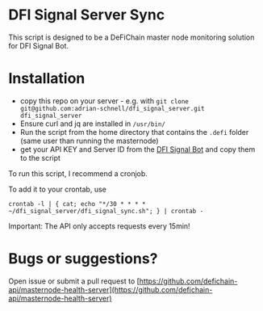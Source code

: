 # DFI Signal Server Sync
This script is designed to be a DeFiChain master node monitoring solution for DFI Signal Bot.

# Installation

- copy this repo on your server - e.g. with `git clone git@github.com:adrian-schnell/dfi_signal_server.git dfi_signal_server`
- Ensure curl and jq are installed in `/usr/bin/`
- Run the script from the home directory that contains the `.defi` folder (same user than running the masternode)
- get your API KEY and Server ID from the [DFI Signal Bot](https://t.me/DFI_Signal_bot) and copy them to the script

To run this script, I recommend a cronjob.

To add it to your crontab, use 

```
crontab -l | { cat; echo "*/30 * * * * ~/dfi_signal_server/dfi_signal_sync.sh"; } | crontab -
```

Important:
The API only accepts requests every 15min!

# Bugs or suggestions?
Open issue or submit a pull request to
[https://github.com/defichain-api/masternode-health-server](https://github.com/defichain-api/masternode-health-server)
